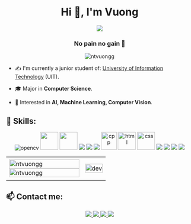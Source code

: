 <h1 align="center">Hi 👋, I'm Vuong</h1>
<p align="center"><img src="https://img.icons8.com/color/48/000000/vietnam-circular.png"/></p>
<h3 align="center">No pain no gain 💪 </h3>
<p align="center"> <img src="https://komarev.com/ghpvc/?username=ntvuongg" alt="ntvuongg"/></p>

- ✍ I'm currently a junior student of: [University of Information Technology](https://www.uit.edu.vn/) (UIT).

- 🎓 Major in **Computer Science**.

- 🔎 Interested in **AI, Machine Learning, Computer Vision**.

## 📌 Skills:
<p align="center">
  <img src="https://img.icons8.com/color/48/000000/opencv.png" alt="opencv"/> 
  <img src="https://colab.research.google.com/img/colab_favicon_256px.png" width="48" height="48"/>
  <img src="https://upload.wikimedia.org/wikipedia/commons/thumb/3/38/Jupyter_logo.svg/1767px-Jupyter_logo.svg.png" width="48" height="48"/>
  <img src="https://img.icons8.com/color/48/000000/tensorflow.png"/>
  <img src="https://img.icons8.com/color/48/000000/linux--v1.png"/>
  <img src="https://img.icons8.com/color/48/000000/python--v1.png"/>
  <img src="https://upload.wikimedia.org/wikipedia/commons/thumb/1/18/ISO_C%2B%2B_Logo.svg/306px-ISO_C%2B%2B_Logo.svg.png" alt="cpp" width="42" height="48"/> 
  <img src="https://cdn-icons-png.flaticon.com/512/732/732212.png" alt="html" width="48" height="48"/> 
  <img src="https://cdn-icons-png.flaticon.com/512/732/732190.png" alt="css" width="48" height="48"/> 
  <img src="https://img.icons8.com/color/48/000000/visual-studio-code-2019.png"/>
  <img src="https://img.icons8.com/color/48/000000/visual-studio-2019.png"/>
  <img src="https://img.icons8.com/dusk/48/000000/anaconda.png"/>
  <img src="https://img.icons8.com/color/48/000000/trello.png"/>
</p>

<table style="width:100%;">
  <tr>
    <td>
      <img src="https://github-readme-stats.vercel.app/api/top-langs/?username=ntvuongg&bg_color=FFFFFF00&text_color=179fa3&layout=compact&hide=CSS&langs_count=10&custom_title=Top%20coding%20languages%20used%20" alt="ntvuongg" width="100%"/>
      <img src="https://github-readme-stats.vercel.app/api?username=ntvuongg&bg_color=FFFFFF00&text_color=179fa3&show_icons=true&count_private=true&include_all_commits=true&custom_title=Activities%20on%20Github%20" alt="ntvuongg" width="100%"/>
    </td>
    <td>
      <p align="center"> 
        <img src="https://media.giphy.com/media/XYO7OdpYzKyac/giphy.gif" alt="dev" width="100%"/>
      </p>
    </td>
  </tr>
</table>

## 📫 Contact me:
<p align="center">
  <a href="https://www.facebook.com/ntvuongg" alt="Facebook">
    <img src="https://img.icons8.com/external-justicon-lineal-color-justicon/48/000000/external-facebook-social-media-justicon-lineal-color-justicon.png" target="_blank" />
  </a> 
  <a href="github.com/ntvuongg" alt="Github">
    <img src="https://img.icons8.com/fluent/48/000000/github.png"/>
  </a> 
  <a href="https://twitter.com/nt_vuongg" alt="twitter" target="_blank" >
    <img src="https://img.icons8.com/color/48/000000/twitter--v1.png"/>
  </a>
  <a href="mailto:nhokskt0907@gmail.com" alt="Email">
    <img src="https://img.icons8.com/stickers/48/000000/gmail.png"/>
  </a>
</p>

